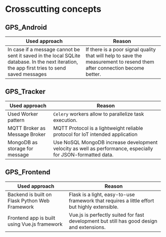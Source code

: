 # Crosscutting concepts

## GPS_Android

|Used approach|Reason|
|---|---|
|In case if a message cannot be sent it saved in the local SQLite database. In the next iteration, the app first tries to send saved messages | If there is a poor signal quality that will help to save the measurement to resend them after connection become better.|

## GPS_Tracker

|Used approach|Reason|
|---|---|
|Used Worker pattern| `Celery` workers allow to parallelize task execution. |
|MQTT Broker as Message Broker|MQTT Protocol is a lightweight reliable protocol for IoT intended application|
|MongoDB as storage for message|Use NoSQL MongoDB increase development velocity as well as performance, especially for JSON-formatted data.|

## GPS_Frontend

|Used approach|Reason|
|---|---|
|Backend is built on Flask Python Web Framework|Flask is a light, easy-to-use framework that requires a little effort but highly extensible.|
|Frontend app is built using Vue.js framework|Vue.js is perfectly suited for fast development but still has good design and extensions.|
